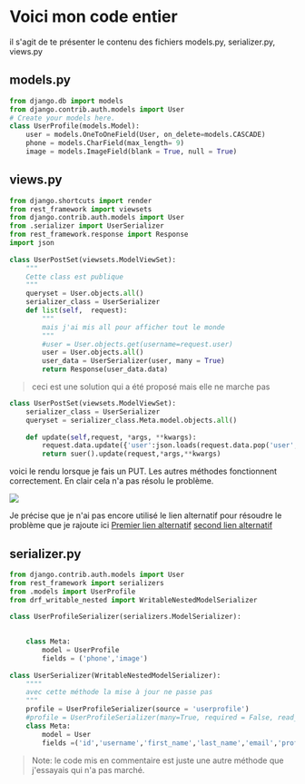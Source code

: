 # Voici mon code entier
il s'agit de te présenter le contenu des fichiers models.py, serializer.py, views.py
## models.py
```python
from django.db import models
from django.contrib.auth.models import User
# Create your models here.
class UserProfile(models.Model):
    user = models.OneToOneField(User, on_delete=models.CASCADE)
    phone = models.CharField(max_length= 9)
    image = models.ImageField(blank = True, null = True)
```
## views.py
```python
from django.shortcuts import render
from rest_framework import viewsets
from django.contrib.auth.models import User
from .serializer import UserSerializer
from rest_framework.response import Response
import json    
    
class UserPostSet(viewsets.ModelViewSet):
    """
    Cette class est publique
    """
    queryset = User.objects.all()
    serializer_class = UserSerializer
    def list(self,  request):
        """
        mais j'ai mis all pour afficher tout le monde
        """
        #user = User.objects.get(username=request.user)
        user = User.objects.all()
        user_data = UserSerializer(user, many = True)
        return Response(user_data.data)
```
> ceci est une solution qui a été proposé mais elle ne marche pas
```python
class UserPostSet(viewsets.ModelViewSet):
    serializer_class = UserSerializer
    queryset = serializer_class.Meta.model.objects.all()
    
    def update(self,request, *args, **kwargs):
        request.data.update({'user':json.loads(request.data.pop('user',None))})
        return suer().update(request,*args,**kwargs)
```

voici le rendu lorsque je fais un PUT. Les autres méthodes fonctionnent correctement. En clair cela n'a pas résolu le problème.

<img src="put_error.PNG" />

Je précise que je n'ai pas encore utilisé le lien alternatif pour résoudre le problème que je rajoute ici
[Premier lien alternatif](https://github.com/beda-software/drf-writable-nested/issues/106)
[second lien alternatif](https://github.com/encode/django-rest-framework/issues/7262#issuecomment-737364846)

## serializer.py
```python
from django.contrib.auth.models import User
from rest_framework import serializers
from .models import UserProfile
from drf_writable_nested import WritableNestedModelSerializer

class UserProfileSerializer(serializers.ModelSerializer):
    
    
    class Meta:
        model = UserProfile
        fields = ('phone','image')
    
class UserSerializer(WritableNestedModelSerializer):
    """"
    avec cette méthode la mise à jour ne passe pas
    """
    profile = UserProfileSerializer(source = 'userprofile')
    #profile = UserProfileSerializer(many=True, required = False, read_only=True)
    class Meta:
        model = User
        fields =('id','username','first_name','last_name','email','profile')
```

> Note: le code mis en commentaire est juste une autre méthode que j'essayais qui n'a pas marché.